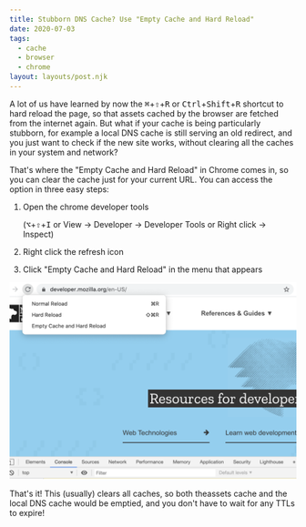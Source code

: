 ```yaml
---
title: Stubborn DNS Cache? Use "Empty Cache and Hard Reload"
date: 2020-07-03
tags:
  - cache
  - browser
  - chrome
layout: layouts/post.njk
---
```


A lot of us have learned by now the <kbd>⌘</kbd>+<kbd>⇧</kbd>+<kbd>R</kbd> or <kbd>Ctrl</kbd>+<kbd>Shift</kbd>+<kbd>R</kbd> shortcut to hard reload the page, so that assets cached by the browser are fetched from the internet again. But what if your cache is being particularly stubborn, for example a local DNS cache is still serving an old redirect, and you just want to check if the new site works, without clearing all the caches in your system and network?

That's where the "Empty Cache and Hard Reload" in Chrome comes in, so you can clear the cache just for your current URL. You can access the option in three easy steps:

1. Open the chrome developer tools

   (<kbd>⌥</kbd>+<kbd>⇧</kbd>+<kbd>I</kbd> or View → Developer → Developer Tools or Right click → Inspect)

2. Right click the refresh icon
3. Click "Empty Cache and Hard Reload" in the menu that appears

![Refresh menu showing "Empty Cache and Hard Reload"](/img/hardReload.png)

That's it! This (usually) clears all caches, so both theassets cache and the local DNS cache would be emptied, and you don't have to wait for any TTLs to expire!
